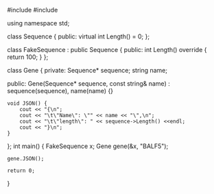 #include <iostream>
#include <string>

using namespace std;

class Sequence {
public:
    virtual int Length() = 0;
};

class FakeSequence : public Sequence {
public:
    int Length() override { return 100; }
};

class Gene {
private:
    Sequence* sequence;
    string name;

public:
    Gene(Sequence* sequence, const string& name) : sequence(sequence), name(name) {}

    void JSON() {
        cout << "{\n";
        cout << "\t\"Name\": \"" << name << "\",\n";
        cout << "\t\"length\": " << sequence->Length() <<endl;
        cout << "}\n";
    }
};
int main() {
    FakeSequence x;
    Gene gene(&x, "BALF5");

    gene.JSON();

    return 0;
}
